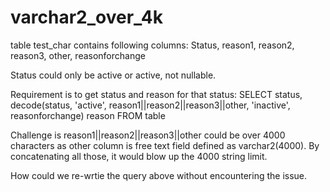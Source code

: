 # varchar2_over_4k

table test_char contains following columns:
Status, reason1, reason2, reason3, other, reasonforchange
 
Status could only be active or active, not nullable. 
 
Requirement is to get status and reason for that status:
SELECT status, decode(status, 'active', reason1||reason2||reason3||other, 'inactive', reasonforchange) reason
FROM table 
 
Challenge is reason1||reason2||reason3||other could be over 4000 characters as other column is free text field defined as varchar2(4000). By concatenating all those, it would blow up the 4000 string limit. 

How could we re-wrtie the query above without encountering the issue. 
